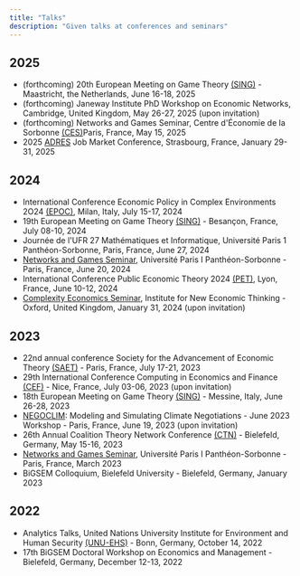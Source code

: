 ```yaml
---
title: "Talks"
description: "Given talks at conferences and seminars"
---
```


## 2025 
- (forthcoming) 20th European Meeting on Game Theory [(SING)](https://sites.google.com/view/sing20) - Maastricht, the Netherlands, June 16-18, 2025
- (forthcoming) Janeway Institute PhD Workshop on Economic Networks, Cambridge, United Kingdom, May 26-27, 2025 (upon invitation)
- (forthcoming) Networks and Games Seminar, Centre d'Économie de la Sorbonne [(CES)](https://sites.google.com/site/cesworkinggroupnetworks/home)Paris, France, May 15, 2025
- 2025 [ADRES](https://adres2025.sciencesconf.org) Job Market Conference, Strasbourg, France, January 29-31, 2025



## 2024
- International Conference Economic Policy in Complex Environments 2O24 [(EPOC)](https://epoc-itn.eu/en/international-conference/), Milan, Italy, July 15-17, 2024
- 19th European Meeting on Game Theory [(SING)](https://univfcomte.wixsite.com/sing19) - Besançon, France, July 08-10, 2024
- Journée de l'UFR 27 Mathématiques et Informatique, Université Paris 1 Panthéon-Sorbonne, Paris, France, June 27, 2024
- [Networks and Games Seminar](https://sites.google.com/site/cesworkinggroupnetworks/home), Université Paris I Panthéon-Sorbonne - Paris, France, June 20, 2024
- International Conference Public Economic Theory 2024 [(PET)](https://pet2024.sciencesconf.org), Lyon, France, June 10-12, 2024
- [Complexity Economics Seminar](https://www.inet.ox.ac.uk/events/network-based-allocation-responsibility-ghg-emissions/), Institute for New Economic Thinking - Oxford, United Kingdom, January 31, 2024 (upon invitation)


## 2023
- 22nd annual conference Society for the Advancement of Economic Theory [(SAET)](https://sites.google.com/view/saet2023/home) -  Paris, France, July 17-21, 2023
- 29th International Conference Computing in Economics and Finance [(CEF)](https://comp-econ.com/29th-conference/) - Nice, France, July 03-06, 2023 (upon invitation)
- 18th European Meeting on Game Theory [(SING)](https://www.bisazzagangi.it/sing18/conference.php) - Messine, Italy, June 26-28, 2023
- [NEGOCLIM](https://sites.google.com/view/negoclim/home/june-2023-workshop): Modeling and Simulating Climate Negotiations - June 2023 Workshop - Paris, France, June 19, 2023 (upon invitation)
-  26th Annual Coalition Theory Network Conference [(CTN)](https://ctn2023.sciencesconf.org/#:~:text=Bielefeld%20University%20and%20the%20Center,15%20–%20Tuesday%2016%20May%202023.) - Bielefeld, Germany, May 15-16, 2023
- [Networks and Games Seminar](https://sites.google.com/site/cesworkinggroupnetworks/home), Université Paris I Panthéon-Sorbonne - Paris, France, March 2023
- BiGSEM Colloquium, Bielefeld University - Bielefeld, Germany, January 2023

## 2022
- Analytics Talks, United Nations University Institute for Environment and Human Security [(UNU-EHS)](https://unu.edu/ehs) - Bonn, Germany, October 14, 2022
- 17th BiGSEM Doctoral Workshop on Economics and Management - Bielefeld, Germany, December 12-13, 2022
